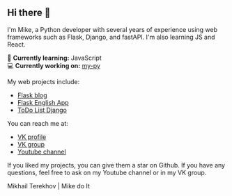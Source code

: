 ## Hi there 👋
I'm Mike, a Python developer with several years of experience using web frameworks such as Flask, Django, and fastAPI. I'm also learning JS and React.

🌱 **Currently learning:** JavaScript  
💻 **Currently working on:** [my-py](https://my-py.ru/)  

My web projects include:

- [Flask blog](https://flask-blog.my-py.ru/)  
- [Flask English App](https://english-coach.my-py.ru/)  
- [ToDo List Django](https://tododjango.my-py.ru/)  

You can reach me at:

- [VK profile](https://vk.com/hello_world_ru)  
- [VK group](https://vk.com/python_for_me)  
- [Youtube channel](https://www.youtube.com/channel/UCLr7DxWBT0NWZv_w4uvLJaw)  

If you liked my projects, you can give them a star on Github. 
If you have any questions, feel free to ask on my Youtube channel or in my VK group.

Mikhail Terekhov | Mike do It
